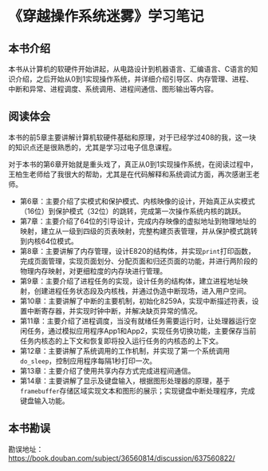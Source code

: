 # 《穿越操作系统迷雾》学习笔记

## 本书介绍

本书从计算机的软硬件开始讲起，从电路设计到机器语言、汇编语言、C语言的知识介绍，之后开始从0到1实现操作系统，并详细介绍引导区、内存管理、进程、中断和异常、进程调度、系统调用、进程间通信、图形输出等内容。

## 阅读体会

本书的前5章主要讲解计算机软硬件基础和原理，对于已经学过408的我，这一块的知识点还是很熟悉的，尤其是学习过电子信息课程。

对于本书的第6章开始就是重头戏了，真正从0到1实现操作系统，在阅读过程中，王柏生老师给了我很大的帮助，尤其是在代码解释和系统调试方面，再次感谢王老师。

- 第6章：主要介绍了实模式和保护模式、内核映像的设计，开始真正从实模式（16位）到保护模式（32位）的跳转，完成第一次操作系统内核的跳跃。
- 第7章：主要介绍了64位的引导设计，完成内存映像的虚拟地址到物理地址的映射，建立从一级到四级的页表映射，完整构建页表管理，并从保护模式跳转到内核64位模式。
- 第8章：主要讲解了内存管理，设计E820的结构体，并实现`print`打印函数，完成页面管理，实现页面划分、分配页面和归还页面的功能，并进行两阶段的物理内存映射，对更细粒度的内存块进行管理。
- 第9章：主要介绍了进程任务的实现，设计任务的结构体，建立进程地址映射，创建进程任务状态段及内核栈，并通过伪造中断现场，进入用户空间。
- 第10章：主要讲解了中断的主要机制，初始化8259A，实现中断描述符表，设置中断寄存器，并实现时钟中断，并解决缺页异常的情况。
- 第11章：主要介绍了进程调度，当没有就绪任务需要运行时，让处理器运行空闲任务，通过模拟应用程序App1和App2，实现任务切换功能，主要保存当前任务内核态的上下文和恢复即将投入运行任务的内核态的上下文。
- 第12章：主要讲解了系统调用的工作机制，并实现了第一个系统调用`do_sleep`，控制应用程序每隔1秒打印一次。
- 第13章：主要介绍了使用共享内存方式完成进程间通信。
- 第14章：主要讲解了显示及键盘输入，根据图形处理器的原理，基于`framebuffer`存储区域实现文本和图形的展示；实现键盘中断处理程序，完成键盘输入功能。

## 本书勘误

勘误地址：https://book.douban.com/subject/36560814/discussion/637560822/